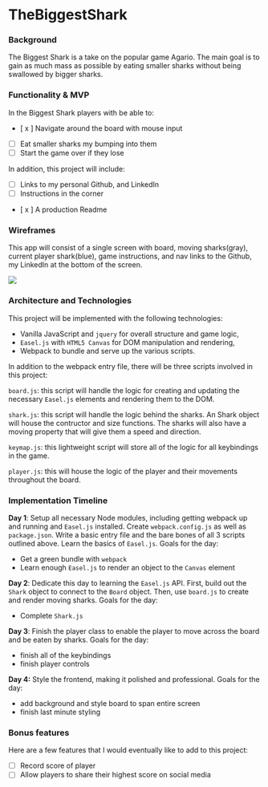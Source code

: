 # TheBiggestShark

### Background


The Biggest Shark is a take on the popular game Agario. The main goal is to gain as much mass as possible by eating smaller sharks without being swallowed by bigger sharks.

### Functionality & MVP  

In the Biggest Shark players with be able to:

- [ x ] Navigate around the board with mouse input
- [ ] Eat smaller sharks my bumping into them
- [ ] Start the game over if they lose

In addition, this project will include:

- [ ] Links to my personal Github, and LinkedIn
- [ ] Instructions in the corner
- [ x ] A production Readme

### Wireframes

This app will consist of a single screen with board, moving sharks(gray), current player shark(blue), game instructions, and nav links to the Github, my LinkedIn at the bottom of the screen.

![](http://i.imgur.com/kRN7u7P.png)

### Architecture and Technologies

This project will be implemented with the following technologies:

- Vanilla JavaScript and `jquery` for overall structure and game logic,
- `Easel.js` with `HTML5 Canvas` for DOM manipulation and rendering,
- Webpack to bundle and serve up the various scripts.

In addition to the webpack entry file, there will be three scripts involved in this project:

`board.js`: this script will handle the logic for creating and updating the necessary `Easel.js` elements and rendering them to the DOM.

`shark.js`: this script will handle the logic behind the sharks. An Shark object will house the contructor and size functions. The sharks will also have a moving property that will give them a speed and direction.

`keymap.js`: this lightweight script will store all of the logic for all keybindings in the game.

`player.js`: this will house the logic of the player and their movements throughout the board.

### Implementation Timeline

**Day 1**: Setup all necessary Node modules, including getting webpack up and running and `Easel.js` installed.  Create `webpack.config.js` as well as `package.json`.  Write a basic entry file and the bare bones of all 3 scripts outlined above.  Learn the basics of `Easel.js`.  Goals for the day:

- Get a green bundle with `webpack`
- Learn enough `Easel.js` to render an object to the `Canvas` element

**Day 2**: Dedicate this day to learning the `Easel.js` API.  First, build out the `Shark` object to connect to the `Board` object.  Then, use `board.js` to create and render moving sharks. Goals for the day:

- Complete `Shark.js`

**Day 3**: Finish the player class to enable the player to move across the board and be eaten by sharks. Goals for the day:

- finish all of the keybindings
- finish player controls


**Day 4:** Style the frontend, making it polished and professional.  Goals for the day:

- add background and style board to span entire screen
- finish last minute styling

### Bonus features

Here are a few features that I would eventually like to add to this project:

- [ ] Record score of player
- [ ] Allow players to share their highest score on social media
